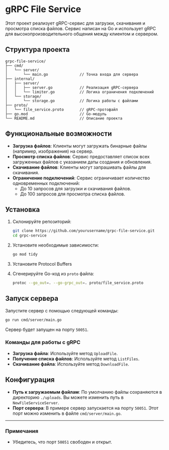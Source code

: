 # gRPC File Service

Этот проект реализует gRPC-сервис для загрузки, скачивания и просмотра списка файлов. Сервис написан на Go и использует gRPC для высокопроизводительного общения между клиентом и сервером.

## Структура проекта

```plaintext
grpc-file-service/
├── cmd/
│   └── server/
│       └── main.go              // Точка входа для сервера
├── internal/
│   ├── server/
│   │   ├── server.go            // Реализация gRPC-сервера
│   │   └── limiter.go           // Логика ограничения подключений
│   └── storage/
│       └── storage.go           // Логика работы с файлами
├── proto/
│   └── file_service.proto       // gRPC-протофайл
├── go.mod                       // Go-модуль
└── README.md                    // Описание проекта
```

## Функциональные возможности

- **Загрузка файлов**: Клиенты могут загружать бинарные файлы (например, изображения) на сервер.
- **Просмотр списка файлов**: Сервис предоставляет список всех загруженных файлов с указанием даты создания и обновления.
- **Скачивание файлов**: Клиенты могут запрашивать файлы для скачивания.
- **Ограничение подключений**: Сервис ограничивает количество одновременных подключений:
    - До 10 запросов для загрузки и скачивания файлов.
    - До 100 запросов для просмотра списка файлов.

## Установка

1. Склонируйте репозиторий:

    ```bash
    git clone https://github.com/yourusername/grpc-file-service.git
    cd grpc-service
    ```

2. Установите необходимые зависимости:

    ```bash
    go mod tidy
    ```

3. Установите Protocol Buffers

4. Сгенерируйте Go-код из `proto` файла:

    ```bash
    protoc --go_out=. --go-grpc_out=. proto/file_service.proto
    ```

## Запуск сервера

Запустите сервер с помощью следующей команды:

```bash
go run cmd/server/main.go
```

Сервер будет запущен на порту `50051`.

### Команды для работы с gRPC

- **Загрузка файла**: Используйте метод `UploadFile`.
- **Получение списка файлов**: Используйте метод `ListFiles`.
- **Скачивание файла**: Используйте метод `DownloadFile`.

## Конфигурация

- **Путь к загружаемым файлам**: По умолчанию файлы сохраняются в директорию `./uploads`. Вы можете изменить путь в `NewFileServiceServer`.
- **Порт сервера**: В примере сервер запускается на порту `50051`. Этот порт можно изменить в файле `cmd/server/main.go`.

---

### Примечания

- Убедитесь, что порт `50051` свободен и открыт.